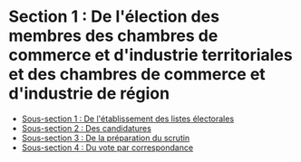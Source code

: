 # Section 1  :   De l'élection des membres des chambres de commerce et d'industrie territoriales et des chambres de commerce et d'industrie de région

- [Sous-section 1  :   De l'établissement des listes électorales](sous-section-1)
- [Sous-section 2  :   Des candidatures](sous-section-2)
- [Sous-section 3  :   De la préparation du scrutin](sous-section-3)
- [Sous-section 4  :   Du vote par correspondance](sous-section-4)

